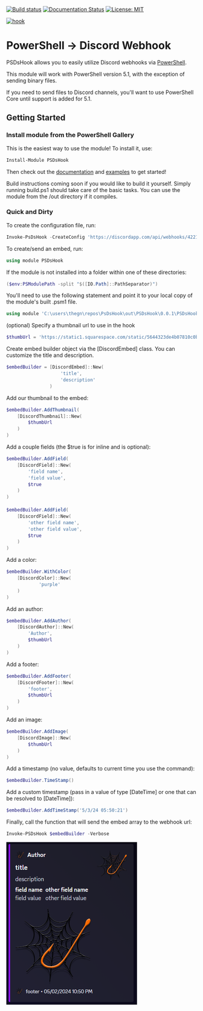 [![Build status](https://ci.appveyor.com/api/projects/status/9u4rk1k9u4r233b0?svg=true)](https://ci.appveyor.com/project/gngrninja/psdshook)
[![Documentation Status](https://readthedocs.org/projects/psdshook/badge/?version=latest)](https://psdshook.readthedocs.io/en/latest/?badge=latest) [![License: MIT](https://img.shields.io/badge/License-MIT-yellow.svg)](https://opensource.org/licenses/MIT)

[![hook](https://static1.squarespace.com/static/5644323de4b07810c0b6db7b/t/5aa44874e4966bde3633b69c/1520715914043/webhook_resized.png)](https://www.gngrninja.com/script-ninja/2018/3/17/using-discord-webhooks-and-embeds-with-powershell-part-2)

# PowerShell -> Discord Webhook
PSDsHook allows you to easily utilize Discord webhooks via [PowerShell](https://github.com/PowerShell/PowerShell/releases).

This module will work with PowerShell version 5.1, with the exception of sending binary files. 

If you need to send files to Discord channels, you'll want to use PowerShell Core until support is added for 5.1.

## Getting Started

### Install module from the PowerShell Gallery

This is the easiest way to use the module!
To install it, use:

```powershell
Install-Module PSDsHook
```

Then check out the [documentation](https://psdshook.readthedocs.io/en/latest/) and [examples](https://github.com/gngrninja/PSDsHook/tree/master/examples) to get started!

Build instructions coming soon if you would like to build it yourself. Simply running build.ps1 should take care of the basic tasks. You can use the module from the /out directory if it compiles.

### Quick and Dirty

To create the configuration file, run:
```powershell
Invoke-PsDsHook -CreateConfig 'https://discordapp.com/api/webhooks/4221456689714954341337/thisisfakeandwillnotwork' -Verbose
```

To create/send an embed, run:
```powershell
using module PSDsHook
```

If the module is not installed into a folder within one of these directories:
```powershell
($env:PSModulePath -split "$([IO.Path]::PathSeparator)")
```

You'll need to use the following statement and point it to your local copy of the module's built .psm1 file.
```powershell
using module 'C:\users\thegn\repos\PsDsHook\out\PSDsHook\0.0.1\PSDsHook.psm1'
```

(optional) Specify a thumbnail url to use in the hook
```powershell
$thumbUrl = 'https://static1.squarespace.com/static/5644323de4b07810c0b6db7b/t/5aa44874e4966bde3633b69c/1520715914043/webhook_resized.png'
```

Create embed builder object via the [DiscordEmbed] class. 
You can customize the title and description.
```powershell
$embedBuilder = [DiscordEmbed]::New(
                    'title',
                    'description'
                )
```

Add our thumbnail to the embed:
```powershell
$embedBuilder.AddThumbnail(
    [DiscordThumbnail]::New(
        $thumbUrl
    )
)
```

Add a couple fields (the $true is for inline and is optional):
```powershell
$embedBuilder.AddField(
    [DiscordField]::New(
        'field name',
        'field value',
        $true
    )
)

$embedBuilder.AddField(
    [DiscordField]::New(
        'other field name',
        'other field value',
        $true
    )
)
```

Add a color:
```powershell
$embedBuilder.WithColor(
    [DiscordColor]::New(
            'purple'
    )
)
```

Add an author:
```powershell
$embedBuilder.AddAuthor(
    [DiscordAuthor]::New(
        'Author',
        $thumbUrl
    )
)
```

Add a footer:
```powershell
$embedBuilder.AddFooter(
    [DiscordFooter]::New(
        'footer',
        $thumbUrl
    )
)
```

Add an image:
```powershell
$embedBuilder.AddImage(
    [DiscordImage]::New(
        $thumbUrl
    )
)
```

Add a timestamp (no value, defaults to current time you use the command):
```powershell
$embedBuilder.TimeStamp()
```

Add a custom timestamp (pass in a value of type [DateTime] or one that can be resolved to [DateTime]):
```powershell
$embedBuilder.AddTimeStamp('5/3/24 05:50:21')
```
Finally, call the function that will send the embed array to the webhook url:

```powershell
Invoke-PSDsHook $embedBuilder -Verbose
```

![example](https://raw.githubusercontent.com/gngrninja/PSDsHook/master/media/loadedEmbed.PNG)